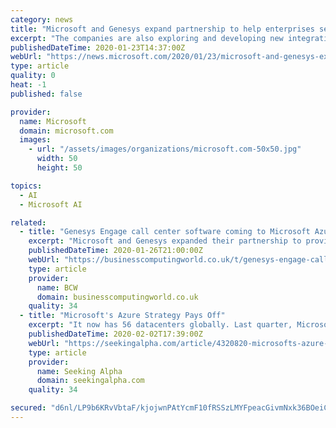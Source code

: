 ```yaml
---
category: news
title: "Microsoft and Genesys expand partnership to help enterprises seize the power of the cloud for better customer experiences"
excerpt: "The companies are also exploring and developing new integrations for Genesys and Microsoft Teams, Microsoft Dynamics 365 and Azure Cognitive Services to streamline collaboration and communications for employees and customers. More information will be ..."
publishedDateTime: 2020-01-23T14:37:00Z
webUrl: "https://news.microsoft.com/2020/01/23/microsoft-and-genesys-expand-partnership-to-help-enterprises-seize-the-power-of-the-cloud-for-better-customer-experiences/"
type: article
quality: 0
heat: -1
published: false

provider:
  name: Microsoft
  domain: microsoft.com
  images:
    - url: "/assets/images/organizations/microsoft.com-50x50.jpg"
      width: 50
      height: 50

topics:
  - AI
  - Microsoft AI

related:
  - title: "Genesys Engage call center software coming to Microsoft Azure"
    excerpt: "Microsoft and Genesys expanded their partnership to provide a new cloud service for contact centers. Genesys Engage running on Microsoft Azure is targeted for release in late 2020. The companies are also exploring and developing new integrations for ..."
    publishedDateTime: 2020-01-26T21:00:00Z
    webUrl: "https://businesscomputingworld.co.uk/t/genesys-engage-call-center-software-coming-to-microsoft-azure/245116"
    type: article
    provider:
      name: BCW
      domain: businesscomputingworld.co.uk
    quality: 34
  - title: "Microsoft's Azure Strategy Pays Off"
    excerpt: "It now has 56 datacenters globally. Last quarter, Microsoft also expanded its portfolio of edge appliances. The recently released Azure Stack Edge brings rapid machine learning inferencing closer to where data is generated and its form factors provide cloud capabilities even in the harshest of conditions, making it ideal for a disaster response."
    publishedDateTime: 2020-02-02T17:39:00Z
    webUrl: "https://seekingalpha.com/article/4320820-microsofts-azure-strategy-pays-off"
    type: article
    provider:
      name: Seeking Alpha
      domain: seekingalpha.com
    quality: 34

secured: "d6nl/LP9b6KRvVbtaF/kjojwnPAtYcmF10fRSSzLMYFpeacGivmNxk36BOeiCuvnhwH8R+0WP9NvUZ0gNS56ap4oBYfSthjPWE1m8I0BmBdtCIevxc14MY2py2Z3/stok9aTwF/HXXXg9dE97yPnjmEVqZicXFEE3Gz3M1LlKtvogu+lxWCB44OTsRZgigwIjvpO0894NBiNttSWW3BqalS8oFZJr64IcU22MxfTegqcZqJyPvJ0rTmDquJrn4Aazy48kyvspe+UPUYPyIWQR5vXDGS/lDNOZvXK0uWYFXot0C8MhEe/rkPgJR82Lk73;uOpxoYImwDjL7EUswX5RZg=="
---
```


